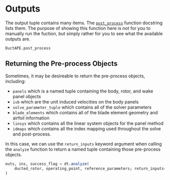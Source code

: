 # Outputs

The output tuple contains many items.
The [`post_process`](@ref "DuctAPE.post_process") function docstring lists them.
The purpose of showing this function here is not for you to manually run the fuction, but simply rather for you to see what the available outputs are.

```@docs
DuctAPE.post_process
```

## Returning the Pre-process Objects

Sometimes, it may be desireable to return the pre-process objects, including:

- `panels` which is a named tuple containing the body, rotor, and wake panel objects
- `ivb` which are the unit induced velocities on the body panels
- `solve_parameter_tuple` which contains all of the solver parameters
- `blade_elements` which contains all of the blade element geometry and airfoil information
- `linsys` which contains all the linear system objects for the panel method
- `idmaps` which contains all the index mapping used throughout the solve and post-process.

In this case, we can use the `return_inputs` keyword argument when calling the `analyze` function to return a named tuple containing those pre-process objects.

```julia
outs, ins, success_flag = dt.analyze(
    ducted_rotor, operating_point, reference_parameters; return_inputs=true
)
```
